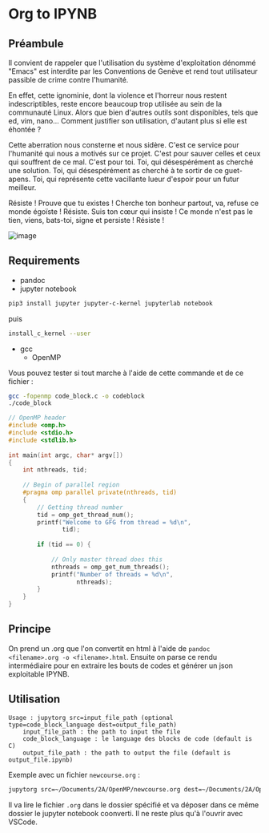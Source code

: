 # Org to IPYNB

## Préambule

Il convient de rappeler que l'utilisation du système d'exploitation dénommé "Emacs" est interdite par les Conventions de Genève et rend tout utilisateur passible de crime contre l'humanité.

En effet, cette ignominie, dont la violence et l'horreur nous restent indescriptibles, reste encore beaucoup trop utilisée au sein de la communauté Linux. Alors que bien d'autres outils sont disponibles, tels que ed, vim, nano... Comment justifier son utilisation, d'autant plus si elle est éhontée ?

Cette aberration nous consterne et nous sidère. C'est ce service pour l'humanité qui nous a motivés sur ce projet. C'est pour sauver celles et ceux qui souffrent de ce mal. C'est pour toi. Toi, qui désespérément as cherché une solution. Toi, qui désespérément as cherché à te sortir de ce guet-apens. Toi, qui représente cette vacillante lueur d'espoir pour un futur meilleur.

Résiste !
Prouve que tu existes !
Cherche ton bonheur partout, va,
refuse ce monde égoïste !
Résiste.
Suis ton cœur qui insiste !
Ce monde n'est pas le tien, viens, 
bats-toi, signe et persiste !
Résiste !

![image](https://i.imgflip.com/8df8x2.jpg)

## Requirements
- pandoc
- jupyter notebook

```bash
pip3 install jupyter jupyter-c-kernel jupyterlab notebook
``` 
puis 
```bash
install_c_kernel --user
```
- gcc
    - OpenMP

Vous pouvez tester si tout marche à l'aide de cette commande et de ce fichier :
```bash
gcc -fopenmp code_block.c -o codeblock
./code_block
```
```c
// OpenMP header
#include <omp.h>
#include <stdio.h>
#include <stdlib.h>
 
int main(int argc, char* argv[])
{
    int nthreads, tid;
 
    // Begin of parallel region
    #pragma omp parallel private(nthreads, tid)
    {
        // Getting thread number
        tid = omp_get_thread_num();
        printf("Welcome to GFG from thread = %d\n",
               tid);
 
        if (tid == 0) {
 
            // Only master thread does this
            nthreads = omp_get_num_threads();
            printf("Number of threads = %d\n",
                   nthreads);
        }
    }
}
```

## Principe

On prend un .org que l'on convertit en html à l'aide de `pandoc <filename>.org -o <filename>.html`.
Ensuite on parse ce rendu intermédiaire pour en extraire les bouts de codes et générer un json exploitable IPYNB.

## Utilisation
```text
Usage : jupytorg src=input_file_path (optional type=code_block_language dest=output_file_path)
    input_file_path : the path to input the file
    code_block_language : le language des blocks de code (default is C)
    output_file_path : the path to output the file (default is output_file.ipynb)
```
Exemple avec un fichier `newcourse.org` :
```bash
jupytorg src=~/Documents/2A/OpenMP/newcourse.org dest=~/Documents/2A/OpenMP/newcourse.ipynb
```
Il va lire le fichier `.org` dans le dossier spécifié et va déposer dans ce même dossier le jupyter notebook coonverti. Il ne reste plus qu'à l'ouvrir avec VSCode.
